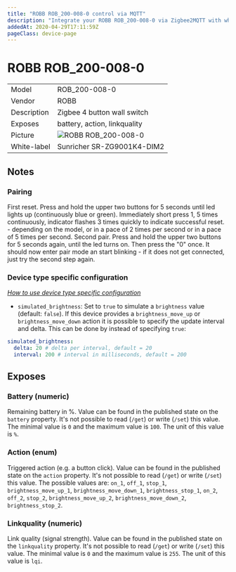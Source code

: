 ```yaml
---
title: "ROBB ROB_200-008-0 control via MQTT"
description: "Integrate your ROBB ROB_200-008-0 via Zigbee2MQTT with whatever smart home infrastructure you are using without the vendors bridge or gateway."
addedAt: 2020-04-29T17:11:59Z
pageClass: device-page
---
```


<!-- !!!! -->
<!-- ATTENTION: This file is auto-generated through docgen! -->
<!-- You can only edit the "## Notes"-Section till next h1 (#) or h2 heading (##). -->
<!-- Do NOT use h1 or h2 heading within "## Notes"-Section. -->
<!-- !!!! -->

# ROBB ROB_200-008-0

|     |     |
|-----|-----|
| Model | ROB_200-008-0  |
| Vendor  | ROBB  |
| Description | Zigbee 4 button wall switch |
| Exposes | battery, action, linkquality |
| Picture | ![ROBB ROB_200-008-0](https://psi-4ward.github.io/zigbee2mqtt.io/images/devices/ROB_200-008-0.jpg) |
| White-label | Sunricher SR-ZG9001K4-DIM2 |


<!-- Notes BEGIN: You can edit here. Add "## Notes" headline if not already present. -->
## Notes


### Pairing
First reset. Press and hold the upper two buttons for 5 seconds until led lights up (continuously blue or green). Immediately short press 1,  5 times continuously, indicator flashes 3 times quickly to indicate successful reset. - depending on the model, or in a pace of 2 times per second or in a pace of 5 times per second. Second pair. Press and hold the upper two buttons for 5 seconds again, until the led turns on. Then press the "0" once. It should now enter pair mode an start blinking - if it does not get connected, just try the second step again.

### Device type specific configuration
*[How to use device type specific configuration](../guide/configuration/devices-groups.md#specific-device-options)*

* `simulated_brightness`: Set to `true` to simulate a `brightness` value (default: `false`).
If this device provides a `brightness_move_up` or `brightness_move_down` action it is possible to specify the update
interval and delta. This can be done by instead of specifying `true`:

```yaml
simulated_brightness:
  delta: 20 # delta per interval, default = 20
  interval: 200 # interval in milliseconds, default = 200
```

<!-- Notes END: Do not edit below this line -->


## Exposes

### Battery (numeric)
Remaining battery in %.
Value can be found in the published state on the `battery` property.
It's not possible to read (`/get`) or write (`/set`) this value.
The minimal value is `0` and the maximum value is `100`.
The unit of this value is `%`.

### Action (enum)
Triggered action (e.g. a button click).
Value can be found in the published state on the `action` property.
It's not possible to read (`/get`) or write (`/set`) this value.
The possible values are: `on_1`, `off_1`, `stop_1`, `brightness_move_up_1`, `brightness_move_down_1`, `brightness_stop_1`, `on_2`, `off_2`, `stop_2`, `brightness_move_up_2`, `brightness_move_down_2`, `brightness_stop_2`.

### Linkquality (numeric)
Link quality (signal strength).
Value can be found in the published state on the `linkquality` property.
It's not possible to read (`/get`) or write (`/set`) this value.
The minimal value is `0` and the maximum value is `255`.
The unit of this value is `lqi`.

